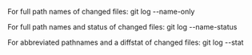 For full path names of changed files:
git log --name-only

For full path names and status of changed files:
git log --name-status

For abbreviated pathnames and a diffstat of changed files:
git log --stat